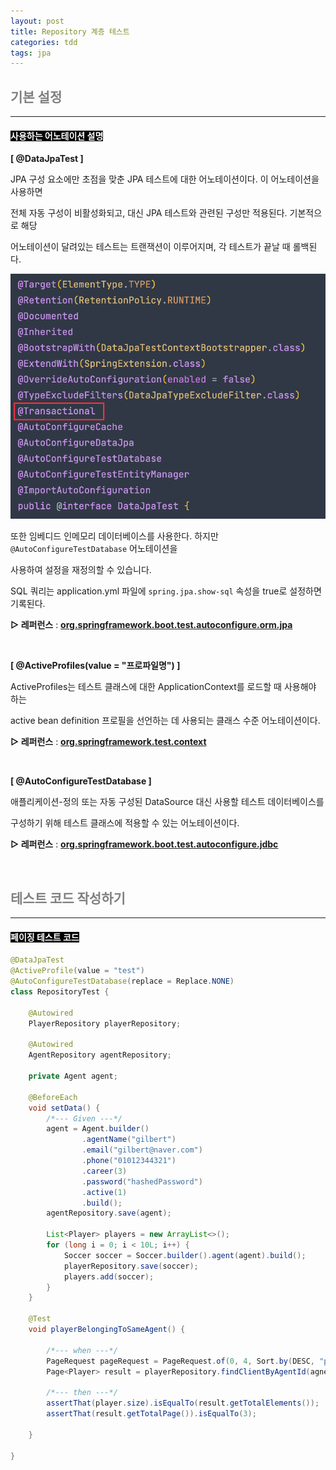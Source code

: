 ```yaml
---
layout: post
title: Repository 계층 테스트
categories: tdd
tags: jpa
---
```


## <span style="color:gray">기본 설정</span>

---

#### <span style="background-color:black; color:white">사용하는 어노테이션 설명</span>

**[ @DataJpaTest ]**

JPA 구성 요소에만 초점을 맞춘 JPA 테스트에 대한 어노테이션이다. 이 어노테이션을 사용하면 

전체 자동 구성이 비활성화되고, 대신 JPA 테스트와 관련된 구성만 적용된다. 기본적으로 해당 

어노테이션이 달려있는 테스트는 트랜잭션이 이루어지며, 각 테스트가 끝날 때 롤백된다. 

<img src = "/assets/img/tdd/DataJpaTest.png"><br>

또한 임베디드 인메모리 데이터베이스를 사용한다. 하지만 `@AutoConfigureTestDatabase` 어노테이션을 

사용하여 설정을 재정의할 수 있습니다.

SQL 쿼리는 application.yml 파일에 `spring.jpa.show-sql` 속성을 true로 설정하면 기록된다.

**▷ 레퍼런스** : **<a href="https://docs.spring.io/spring-boot/docs/current/api/org/springframework/boot/test/autoconfigure/orm/jpa/DataJpaTest.html" target="_blank">org.springframework.boot.test.autoconfigure.orm.jpa</a>**

<br>

**[ @ActiveProfiles(value = "프로파일명") ]**

ActiveProfiles는 테스트 클래스에 대한 ApplicationContext를 로드할 때 사용해야 하는 

active bean definition 프로필을 선언하는 데 사용되는 클래스 수준 어노테이션이다.

**▷ 레퍼런스** : **<a href="https://docs.spring.io/spring-framework/docs/current/javadoc-api/org/springframework/test/context/ActiveProfiles.html" target="_blank">org.springframework.test.context</a>**

<br>

**[ @AutoConfigureTestDatabase ]**

애플리케이션-정의 또는 자동 구성된 DataSource 대신 사용할 테스트 데이터베이스를 

구성하기 위해 테스트 클래스에 적용할 수 있는 어노테이션이다.

**▷ 레퍼런스** : **<a href="https://docs.spring.io/spring-boot/docs/current/api/org/springframework/boot/test/autoconfigure/jdbc/AutoConfigureTestDatabase.html" target="_blank">org.springframework.boot.test.autoconfigure.jdbc</a>**


<br>

## <span style="color:gray">테스트 코드 작성하기</span>

---

#### <span style="background-color:black; color:white">페이징 테스트 코드</span>

```java
@DataJpaTest
@ActiveProfile(value = "test")
@AutoConfigureTestDatabase(replace = Replace.NONE)
class RepositoryTest {

    @Autowired
    PlayerRepository playerRepository;

    @Autowired
    AgentRepository agentRepository;

    private Agent agent;

    @BeforeEach
    void setData() {
        /*--- Given ---*/
        agent = Agent.builder()
                .agentName("gilbert")
                .email("gilbert@naver.com")
                .phone("01012344321")
                .career(3)
                .password("hashedPassword")
                .active(1)
                .build();
        agentRepository.save(agent);

        List<Player> players = new ArrayList<>();
        for (long i = 0; i < 10L; i++) {
            Soccer soccer = Soccer.builder().agent(agent).build();
            playerRepository.save(soccer);
            players.add(soccer);
        }
    }

    @Test
    void playerBelongingToSameAgent() {

        /*--- when ---*/
        PageRequest pageRequest = PageRequest.of(0, 4, Sort.by(DESC, "playerId"));
        Page<Player> result = playerRepository.findClientByAgentId(agnet.getAgentId(), pageRequest);

        /*--- then ---*/
        assertThat(player.size).isEqualTo(result.getTotalElements());
        assertThat(result.getTotalPage()).isEqualTo(3);

    }

}
```